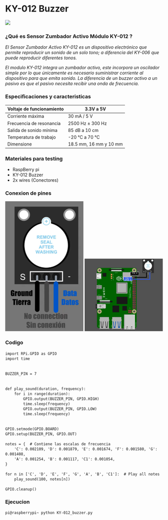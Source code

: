 # KY-012 Buzzer    

<img src="https://uelectronics.com/wp-content/uploads/2017/06/modulo-buzzer-activo-modelo-ky-V1.jpg" width="100">


### ¿Qué es Sensor Zumbador Activo Módulo KY-012 ?
_El Sensor Zumbador Activo KY-012 es un dispositivo electrónico que permite reproducir un sonido de un solo tono; a diferencia del KY-006 que puede reproducir diferentes tonos._

_El modulo KY-012 integra un zumbador activo, este incorpora un oscilador simple por lo que únicamente es necesario suministrar corriente al dispositivo para que emita sonido. La diferencia de un buzzer activo a un pasivo es que el pasivo necesita recibir una onda de frecuencia._

### Especificaciones y caracteristicas

| Voltaje de funcionamiento | 3.3V a 5V               |
|---------------------------|-------------------------|
| Corriente máxima          | 30 mA / 5 V             |
| Frecuencia de resonancia  | 2500 Hz ± 300 Hz        |
| Salida de sonido mínima   | 85 dB a 10 cm           |
| Temperatura de trabajo    | -20 °C a 70 °C          |
| Dimensione                | 18.5 mm, 16 mm y 10 mm  |

### Materiales para testing

  - RaspBerry pi
  - KY-012 Buzzer
  - 2x wires (Conectores)

### Conexion de pines

<img src="image_2021-11-30_194343.png" width="250">

<img src="image_2021-11-30_194439.png" width="250">

### Codigo

```
import RPi.GPIO as GPIO
import time


BUZZER_PIN = 7  


def play_sound(duration, frequency):  
    for i in range(duration):
        GPIO.output(BUZZER_PIN, GPIO.HIGH)
        time.sleep(frequency)
        GPIO.output(BUZZER_PIN, GPIO.LOW)
        time.sleep(frequency)


GPIO.setmode(GPIO.BOARD)
GPIO.setup(BUZZER_PIN, GPIO.OUT)

notes = {  # Contiene las escalas de frecuencia
    'C': 0.002109, 'D': 0.001879, 'E': 0.001674, 'F': 0.001580, 'G': 0.001408,
    'A': 0.001254, 'B': 0.001117, 'C1': 0.001054,
}

for n in ['C', 'D', 'E', 'F', 'G', 'A', 'B', 'C1']:  # Play all notes
    play_sound(100, notes[n])

GPIO.cleanup()  
```

### Ejecucion

```
pi@raspberrypi~ python KY-012_buzzer.py
```
